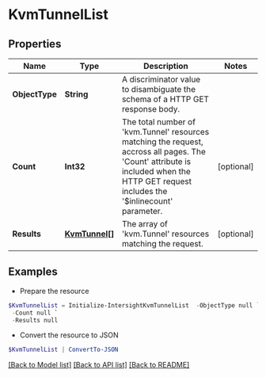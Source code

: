 # KvmTunnelList
## Properties

Name | Type | Description | Notes
------------ | ------------- | ------------- | -------------
**ObjectType** | **String** | A discriminator value to disambiguate the schema of a HTTP GET response body. | 
**Count** | **Int32** | The total number of &#39;kvm.Tunnel&#39; resources matching the request, accross all pages. The &#39;Count&#39; attribute is included when the HTTP GET request includes the &#39;$inlinecount&#39; parameter. | [optional] 
**Results** | [**KvmTunnel[]**](KvmTunnel.md) | The array of &#39;kvm.Tunnel&#39; resources matching the request. | [optional] 

## Examples

- Prepare the resource
```powershell
$KvmTunnelList = Initialize-IntersightKvmTunnelList  -ObjectType null `
 -Count null `
 -Results null
```

- Convert the resource to JSON
```powershell
$KvmTunnelList | ConvertTo-JSON
```

[[Back to Model list]](../README.md#documentation-for-models) [[Back to API list]](../README.md#documentation-for-api-endpoints) [[Back to README]](../README.md)

